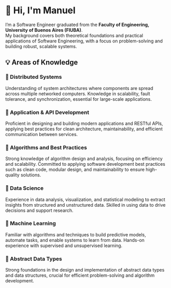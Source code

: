 # 👋 Hi, I'm Manuel  

I’m a Software Engineer graduated from the **Faculty of Engineering, University of Buenos Aires (FIUBA)**.  
My background covers both theoretical foundations and practical applications of Software Engineering, with a focus on problem-solving and building robust, scalable systems.  

## 💡 Areas of Knowledge  

### 🔹 Distributed Systems  
Understanding of system architectures where components are spread across multiple networked computers. Knowledge in scalability, fault tolerance, and synchronization, essential for large-scale applications.  

### 🔹 Application & API Development  
Proficient in designing and building modern applications and RESTful APIs, applying best practices for clean architecture, maintainability, and efficient communication between services.

### 🔹 Algorithms and Best Practices  
Strong knowledge of algorithm design and analysis, focusing on efficiency and scalability. Committed to applying software development best practices such as clean code, modular design, and maintainability to ensure high-quality solutions.

### 🔹 Data Science  
Experience in data analysis, visualization, and statistical modeling to extract insights from structured and unstructured data. Skilled in using data to drive decisions and support research.  

### 🔹 Machine Learning  
Familiar with algorithms and techniques to build predictive models, automate tasks, and enable systems to learn from data. Hands-on experience with supervised and unsupervised learning.  

### 🔹 Abstract Data Types  
Strong foundations in the design and implementation of abstract data types and data structures, crucial for efficient problem-solving and algorithm development.  
